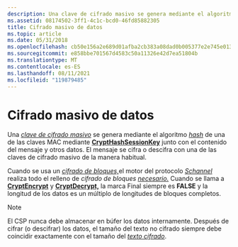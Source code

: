 ```yaml
---
description: Una clave de cifrado masivo se genera mediante el algoritmo hash de una de las claves MAC mediante CryptHashSessionKey junto con el contenido del mensaje y otros datos. El mensaje se cifra o descifra con una de las claves de cifrado masivo de la manera habitual.
ms.assetid: 08174502-3ff1-4c1c-bcd0-46fd85882305
title: Cifrado masivo de datos
ms.topic: article
ms.date: 05/31/2018
ms.openlocfilehash: cb50e156a2e689d01afba2cb383a08dad0b005377e2e745e013adde4b685d882
ms.sourcegitcommit: e858bbe701567d4583c50a11326e42d7ea51804b
ms.translationtype: MT
ms.contentlocale: es-ES
ms.lasthandoff: 08/11/2021
ms.locfileid: "119879485"
---
```

# <a name="bulk-data-encryption"></a>Cifrado masivo de datos

Una [*clave de cifrado masivo*](../secgloss/b-gly.md) se genera mediante el algoritmo [*hash*](../secgloss/h-gly.md) de una de las claves MAC mediante [**CryptHashSessionKey**](/windows/desktop/api/Wincrypt/nf-wincrypt-crypthashsessionkey) junto con el contenido del mensaje y otros datos. El mensaje se cifra o descifra con una de las claves de cifrado masivo de la manera habitual.

Cuando se usa un [*cifrado de bloques,*](../secgloss/b-gly.md)el motor del protocolo [*Schannel*](../secgloss/s-gly.md) realiza todo el relleno de *cifrado de bloques* [*necesario.*](../secgloss/p-gly.md) Cuando se llama a [**CryptEncrypt**](/windows/desktop/api/Wincrypt/nf-wincrypt-cryptencrypt) y [**CryptDecrypt,**](/windows/desktop/api/Wincrypt/nf-wincrypt-cryptdecrypt) la marca Final siempre es **FALSE** y la longitud de los datos es un múltiplo de longitudes de bloques completos.

> [!Note]  
> El CSP nunca debe almacenar en búfer los datos internamente. Después de cifrar (o descifrar) los datos, el tamaño del texto no cifrado siempre debe coincidir exactamente con el tamaño del [*texto cifrado*](../secgloss/c-gly.md). [](../secgloss/p-gly.md)

 

 

 
